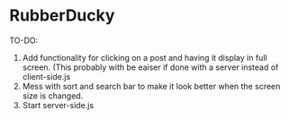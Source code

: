 # RubberDucky

TO-DO:
1. Add functionality for clicking on a post and having it display in full screen. (This probably with be eaiser if done with a server instead of client-side.js
2. Mess with sort and search bar to make it look better when the screen size is changed.
3. Start server-side.js 

